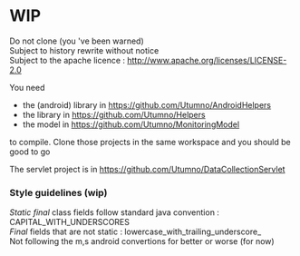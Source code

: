 WIP
=

Do not clone (you 've been warned)  
Subject to history rewrite without notice  
Subject to the apache licence : http://www.apache.org/licenses/LICENSE-2.0

You need

- the (android) library in https://github.com/Utumno/AndroidHelpers
- the library in https://github.com/Utumno/Helpers
- the model in https://github.com/Utumno/MonitoringModel

to compile. Clone those projects in the same workspace and you should be good to go

The servlet project is in https://github.com/Utumno/DataCollectionServlet

### Style guidelines (wip)

_Static final_ class fields follow standard java convention : CAPITAL_WITH_UNDERSCORES  
_Final_ fields that are not static : lowercase_with_trailing_underscore_  
Not following the m,s android convertions for better or worse (for now)
